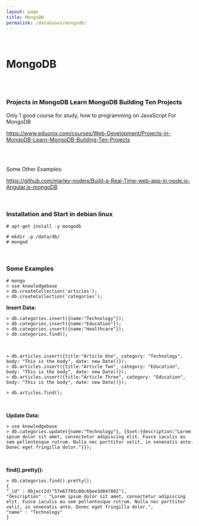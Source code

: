 ```yaml
---
layout: page
title: MongoDB
permalink: /databases/mongodb/
---
```


<br/>

# MongoDB

<br/><br/>

### Projects in MongoDB Learn MongoDB Building Ten Projects

Only 1 good course for study, how to programming on JavaScript For MongoDB

https://www.eduonix.com/courses/Web-Development/Projects-in-MongoDB-Learn-MongoDB-Building-Ten-Projects


<br/><br/>

Some Other Examples:

https://github.com/marley-nodejs/Build-a-Real-Time-web-app-in-node.js-Angular.js-mongoDB


<br/>

### Installation and Start in debian linux

    # apt-get install -y mongodb

    # mkdir -p /data/db/
    # mongod


<br/>

### Some Examples

    # mongo
    > use knowledgebase
    > db.createCollection('articles');
    > db.createCollection('categories');


**Insert Data:**  

    > db.categories.insert({name:"Technology"});
    > db.categories.insert({name:"Education"});
    > db.categories.insert({name:"Healthcare"});
    > db.categories.find();

<br/>

    > db.articles.insert({title:"Article One", category: "Technology", body: "This is the body", date: new Date()});
    > db.articles.insert({title:"Article Two", category: "Education", body: "This is the body", date: new Date()});
    > db.articles.insert({title:"Article Three", category: "Education", body: "This is the body", date: new Date()});

    > db.articles.find();


<br/>

**Update Data:**

    > use knowledgebase
    > db.categories.update({name:"Technology"}, {$set:{description:"Lorem ipsum dolor sit amet, consectetur adipiscing elit. Fusce iaculis eu sem pellentesque rutrum. Nulla nec porttitor velit, in venenatis ante. Donec eget fringilla dolor."}});


<br/>

**find().pretty():**

    > db.categories.find().pretty();
    {
    "_id" : ObjectId("57e67705c08c6bee3d047802"),
    "description" : "Lorem ipsum dolor sit amet, consectetur adipiscing elit. Fusce iaculis eu sem pellentesque rutrum. Nulla nec porttitor velit, in venenatis ante. Donec eget fringilla dolor.",
    "name" : "Technology"
    }
